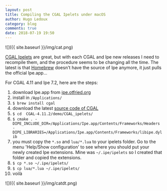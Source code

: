 ```yaml
---
layout: post
title: Compiling the CGAL Ipelets under macOS
author: Hugo Ledoux
category: blog
comments: true
date: 2018-07-19 19:50
---
```


![]({{ site.baseurl }}/img/cat.png)

[CGAL Ipelets](http://doc.cgal.org/latest/CGAL_ipelets/index.html) are great, but with each CGAL and Ipe new releases I need to recompile them, and the procedure seems to be changing all the time.
The latest is that [Homebrew](https://brew.sh/) doesn't have the source of Ipe anymore, it just pulls the official Ipe.app...

For CGAL 4.11 and Ipe 7.2, here are the steps:

  1. download Ipe.app from [ipe.otfried.org](https://ipe.otfried.org/)
  2. install in `/Applications/`
  3. `$ brew install cgal`
  4. download the latest [source code of CGAL](http://www.cgal.org/download.html)
  5. `$ cd  CGAL-4.11.2/demo/CGAL_ipelets/`
  6. `$ cmake . -DIPE_INCLUDE_DIR=/Applications/Ipe.app/Contents/Frameworks/Headers -DIPE_LIBRARIES=/Applications/Ipe.app/Contents/Frameworks/libipe.dylib`
  7. you must copy the `*.so` and `lua/*.lua` to your ipelets folder. Go to the menu 'Help/Show configuration' to see where you should put your newly created Ipe extensions. Mine was `~/.ipe/ipelets` so I created that folder and copied the extensions.
  8. `$ cp *.so ~/.ipe/ipelets/`
  9. `$ cp lua/*.lua ~/.ipe/ipelets/`
  10. voilà

![]({{ site.baseurl }}/img/catdt.png)

